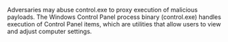 Adversaries may abuse control.exe to proxy execution of malicious payloads. The Windows Control Panel process binary (control.exe) handles execution of Control Panel items, which are utilities that allow users to view and adjust computer settings.

